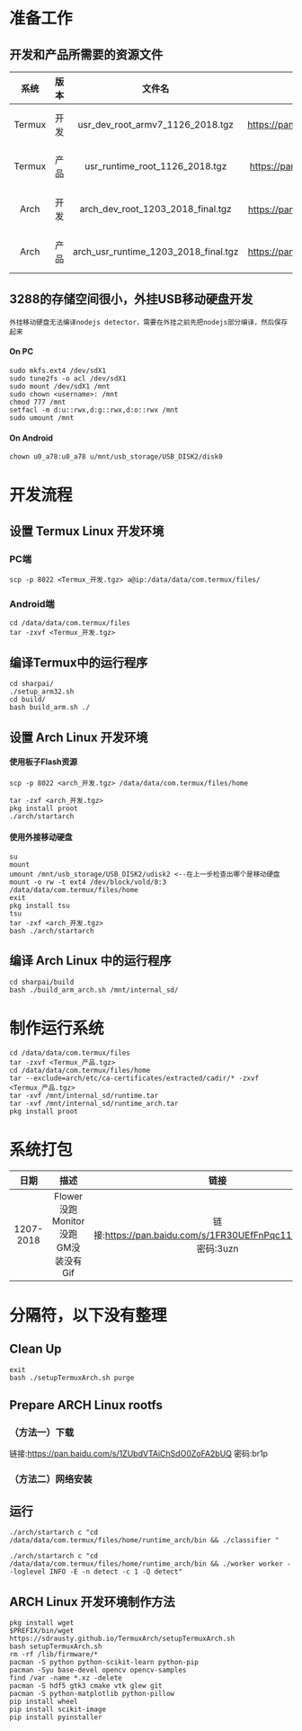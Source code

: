 # 准备工作
## 开发和产品所需要的资源文件

|系统|版本|文件名|下载地址|
|:-:|:-:|:-:|:-:|
|Termux|开发|usr_dev_root_armv7_1126_2018.tgz|链接: https://pan.baidu.com/s/18GwmAj04ylqg1AYS5T5BQA  密码:0w8a|
|Termux|产品|usr_runtime_root_1126_2018.tgz|链接: https://pan.baidu.com/s/1toQ7kfEMF4JkMVr0GuevPg  密码:nk1j|
|Arch|开发|arch_dev_root_1203_2018_final.tgz|链接: https://pan.baidu.com/s/1FdaTiqjuLKEr7ZvKw2JF4g  密码:hvlz|
|Arch|产品|arch_usr_runtime_1203_2018_final.tgz|链接: https://pan.baidu.com/s/13WwQzuwy9mljzAbhhEeEYA  密码:p1va|

## 3288的存储空间很小，外挂USB移动硬盘开发
`外挂移动硬盘无法编译nodejs detector，需要在外挂之前先把nodejs部分编译，然后保存起来`
#### On PC
```
sudo mkfs.ext4 /dev/sdX1
sudo tune2fs -o acl /dev/sdX1
sudo mount /dev/sdX1 /mnt
sudo chown <username>: /mnt
chmod 777 /mnt
setfacl -m d:u::rwx,d:g::rwx,d:o::rwx /mnt
sudo umount /mnt
```

#### On Android
```
chown u0_a78:u0_a78 u/mnt/usb_storage/USB_DISK2/disk0 
```

# 开发流程
## 设置 Termux Linux 开发环境
### PC端
```
scp -p 8022 <Termux_开发.tgz> a@ip:/data/data/com.termux/files/
```
### Android端
```
cd /data/data/com.termux/files
tar -zxvf <Termux_开发.tgz>
```
## 编译Termux中的运行程序
```
cd sharpai/
./setup_arm32.sh
cd build/
bash build_arm.sh ./
```
## 设置 Arch Linux 开发环境

#### 使用板子Flash资源
```
scp -p 8022 <arch_开发.tgz> /data/data/com.termux/files/home
```

```
tar -zxf <arch_开发.tgz>
pkg install proot
./arch/startarch
```
#### 使用外接移动硬盘
```
su
mount
umount /mnt/usb_storage/USB_DISK2/udisk2 <--在上一步检查出哪个是移动硬盘
mount -o rw -t ext4 /dev/block/vold/8:3 /data/data/com.termux/files/home 
exit
pkg install tsu
tsu
tar -zxf <arch_开发.tgz>
bash ./arch/startarch
```
## 编译 Arch Linux 中的运行程序
```
cd sharpai/build
bash ./build_arm_arch.sh /mnt/internal_sd/
```

# 制作运行系统

```
cd /data/data/com.termux/files
tar -zxvf <Termux_产品.tgz> 
cd /data/data/com.termux/files/home
tar --exclude=arch/etc/ca-certificates/extracted/cadir/* -zxvf <Termux_产品.tgz>
tar -xvf /mnt/internal_sd/runtime.tar
tar -xvf /mnt/internal_sd/runtime_arch.tar
pkg install proot
```


# 系统打包

|日期|描述|链接|
|:-:|:-:|:-:|
|1207-2018|Flower没跑 Monitor没跑 GM没装没有Gif|链接:https://pan.baidu.com/s/1FR30UEfFnPqc11UBNA9wbg  密码:3uzn|

# 分隔符，以下没有整理


## Clean Up

```
exit
bash ./setupTermuxArch.sh purge
```


## Prepare ARCH Linux rootfs

### （方法一）下载
链接:https://pan.baidu.com/s/1ZUbdVTAiChSdO0ZoFA2bUQ  密码:br1p

### （方法二）网络安装

## 运行


`./arch/startarch c "cd /data/data/com.termux/files/home/runtime_arch/bin && ./classifier "`

`./arch/startarch c "cd /data/data/com.termux/files/home/runtime_arch/bin && ./worker worker --loglevel INFO -E -n detect -c 1 -Q detect"`




## ARCH Linux 开发环境制作方法
```
pkg install wget
$PREFIX/bin/wget https://sdrausty.github.io/TermuxArch/setupTermuxArch.sh
bash setupTermuxArch.sh
rm -rf /lib/firmware/*
pacman -S python python-scikit-learn python-pip
pacman -Syu base-devel opencv opencv-samples
find /var -name *.xz -delete
pacman -S hdf5 gtk3 cmake vtk glew git
pacman -S python-matplotlib python-pillow  
pip install wheel
pip install scikit-image
pip install pyinstaller
```
